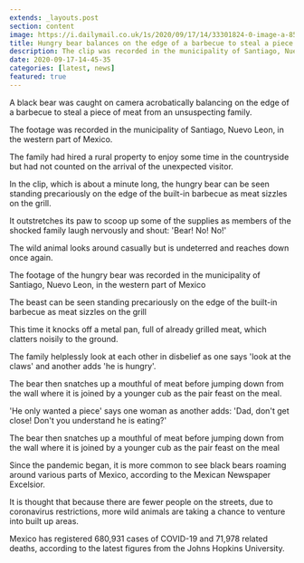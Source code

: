 ```yaml
---
extends: _layouts.post
section: content
image: https://i.dailymail.co.uk/1s/2020/09/17/14/33301824-0-image-a-85_1600349697781.jpg 
title: Hungry bear balances on the edge of a barbecue to steal a piece of meat as family laugh helplessly  
description: The clip was recorded in the municipality of Santiago, Nuevo Leon, in Mexico, where a family had hired a property in the countryside. But they had not counted on the arrival of the unexpected visitor. 
date: 2020-09-17-14-45-35 
categories: [latest, news] 
featured: true 
--- 
```

A black bear was caught on camera acrobatically balancing on the edge of a barbecue to steal a piece of meat from an unsuspecting family. 

The footage was recorded in the municipality of Santiago, Nuevo Leon, in the western part of Mexico.

The family had hired a rural property to enjoy some time in the countryside but had not counted on the arrival of the unexpected visitor.

In the clip, which is about a minute long, the hungry bear can be seen standing precariously on the edge of the built-in barbecue as meat sizzles on the grill. 

It outstretches its paw to scoop up some of the supplies as members of the shocked family laugh nervously and shout: 'Bear! No! No!' 

The wild animal looks around casually but is undeterred and reaches down once again.

The footage of the hungry bear was recorded in the municipality of Santiago, Nuevo Leon, in the western part of Mexico 

The beast can be seen standing precariously on the edge of the built-in barbecue as meat sizzles on the grill 

This time it knocks off a metal pan, full of already grilled meat, which clatters noisily to the ground.

The family helplessly look at each other in disbelief as one says 'look at the claws' and another adds 'he is hungry'. 

The bear then snatches up a mouthful of meat before jumping down from the wall where it is joined by a younger cub as the pair feast on the meal.

'He only wanted a piece' says one woman as another adds: 'Dad, don't get close! Don't you understand he is eating?'

The bear then snatches up a mouthful of meat before jumping down from the wall where it is joined by a younger cub as the pair feast on the meal 

Since the pandemic began, it is more common to see black bears roaming around various parts of Mexico, according to the Mexican Newspaper Excelsior.

It is thought that because there are fewer people on the streets, due to coronavirus restrictions, more wild animals are taking a chance to venture into built up areas. 

Mexico has registered 680,931 cases of COVID-19 and 71,978 related deaths, according to the latest figures from the Johns Hopkins University.

